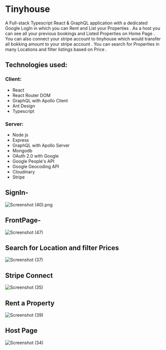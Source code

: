 # Tinyhouse
A Full-stack Typescript React & GraphQL application with a dedicated Google LogIn in which you can Rent and List your Properties . As a  host you can see all your previous bookings and Listed Properties on Home Page . You can also connect your stripe account to tinyhouse which would transfer all bokking amount to your stripe account . You can search for Properties in many Locations and filter listings based on Price . 

## Technologies used:

### Client:
- React
- React Router DOM
- GraphQL with Apollo Client
- Ant Design
- Typescript

### Server:
- Node js
- Express
- GraphQL with Apollo Server
- Mongodb
- OAuth 2.0 with Google
- Google People's API
- Google Geocoding API
- Cloudinary
- Stripe

## SignIn-
![Screenshot (40).png](https://user-images.githubusercontent.com/55942948/154850008-5f3c1ac9-56ab-413b-915a-41b19e372464.png)


## FrontPage-
 ![Screenshot (47)](https://user-images.githubusercontent.com/55942948/154850087-cf8ec39b-5081-4da4-a3f3-765ef996d357.png)



## Search for Location and filter Prices
![Screenshot (37)](https://user-images.githubusercontent.com/55942948/154850145-befac056-abb4-4440-a260-ebf5641adf6a.png)



## Stripe Connect
![Screenshot (35)](https://user-images.githubusercontent.com/55942948/154850552-64b13a3f-6fed-4e43-9de4-6eaf45ada230.png)



## Rent a Property 
![Screenshot (39)](https://user-images.githubusercontent.com/55942948/154850863-bcf26fde-9525-4e29-ac0e-6108d72f3c95.png)




## Host Page
![Screenshot (34)](https://user-images.githubusercontent.com/55942948/154850806-06994997-6ac4-4541-bea1-f3194e3ae724.png)



